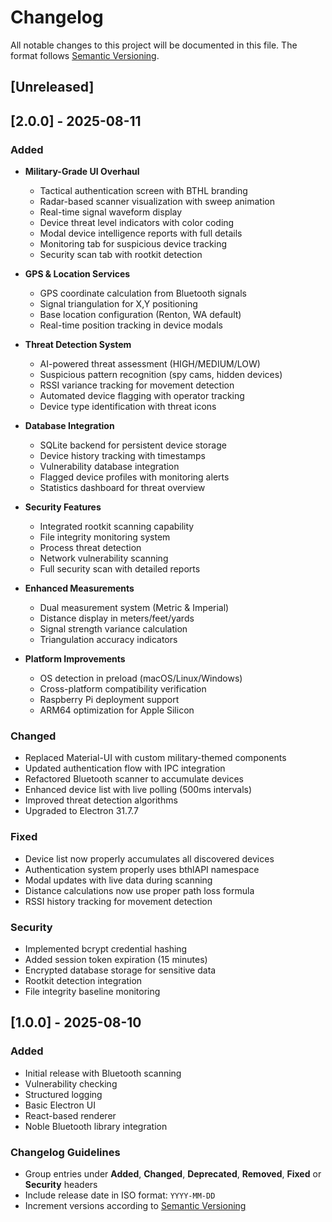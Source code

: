 # Changelog

All notable changes to this project will be documented in this file. The format follows [Semantic Versioning](https://semver.org/).

## [Unreleased]

## [2.0.0] - 2025-08-11

### Added
- **Military-Grade UI Overhaul**
  - Tactical authentication screen with BTHL branding
  - Radar-based scanner visualization with sweep animation
  - Real-time signal waveform display
  - Device threat level indicators with color coding
  - Modal device intelligence reports with full details
  - Monitoring tab for suspicious device tracking
  - Security scan tab with rootkit detection

- **GPS & Location Services**
  - GPS coordinate calculation from Bluetooth signals
  - Signal triangulation for X,Y positioning
  - Base location configuration (Renton, WA default)
  - Real-time position tracking in device modals

- **Threat Detection System**
  - AI-powered threat assessment (HIGH/MEDIUM/LOW)
  - Suspicious pattern recognition (spy cams, hidden devices)
  - RSSI variance tracking for movement detection
  - Automated device flagging with operator tracking
  - Device type identification with threat icons

- **Database Integration**
  - SQLite backend for persistent device storage
  - Device history tracking with timestamps
  - Vulnerability database integration
  - Flagged device profiles with monitoring alerts
  - Statistics dashboard for threat overview

- **Security Features**
  - Integrated rootkit scanning capability
  - File integrity monitoring system
  - Process threat detection
  - Network vulnerability scanning
  - Full security scan with detailed reports

- **Enhanced Measurements**
  - Dual measurement system (Metric & Imperial)
  - Distance display in meters/feet/yards
  - Signal strength variance calculation
  - Triangulation accuracy indicators

- **Platform Improvements**
  - OS detection in preload (macOS/Linux/Windows)
  - Cross-platform compatibility verification
  - Raspberry Pi deployment support
  - ARM64 optimization for Apple Silicon

### Changed
- Replaced Material-UI with custom military-themed components
- Updated authentication flow with IPC integration
- Refactored Bluetooth scanner to accumulate devices
- Enhanced device list with live polling (500ms intervals)
- Improved threat detection algorithms
- Upgraded to Electron 31.7.7

### Fixed
- Device list now properly accumulates all discovered devices
- Authentication system properly uses bthlAPI namespace
- Modal updates with live data during scanning
- Distance calculations now use proper path loss formula
- RSSI history tracking for movement detection

### Security
- Implemented bcrypt credential hashing
- Added session token expiration (15 minutes)
- Encrypted database storage for sensitive data
- Rootkit detection integration
- File integrity baseline monitoring

## [1.0.0] - 2025-08-10

### Added
- Initial release with Bluetooth scanning
- Vulnerability checking
- Structured logging
- Basic Electron UI
- React-based renderer
- Noble Bluetooth library integration

### Changelog Guidelines
- Group entries under **Added**, **Changed**, **Deprecated**, **Removed**, **Fixed** or **Security** headers
- Include release date in ISO format: `YYYY-MM-DD`
- Increment versions according to [Semantic Versioning](https://semver.org/)
